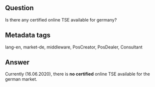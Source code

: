 ## Question
Is there any certified online TSE available for germany?

## Metadata tags
lang-en, market-de, middleware, PosCreator, PosDealer, Consultant

## Answer
Currently (16.06.2020), there is **no certified** online TSE available for the german market. 
